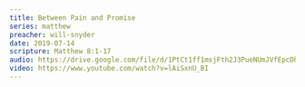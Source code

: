 ```yaml
---
title: Between Pain and Promise
series: matthew
preacher: will-snyder
date: 2019-07-14
scripture: Matthew 8:1-17
audio: https://drive.google.com/file/d/1PtCt1ff1msjFth2J3PueNUmJVfEpcDhP/view
video: https://www.youtube.com/watch?v=lAiSxnU_BI
---
```

